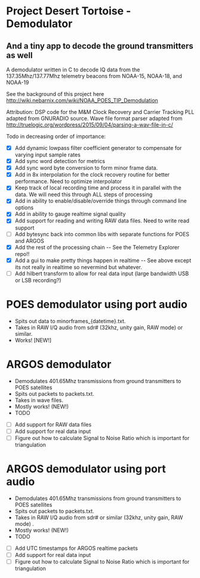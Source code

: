 # Project Desert Tortoise - Demodulator
## And a tiny app to decode the ground transmitters as well
A demodulator written in C to decode IQ data from the 137.35Mhz/137.77Mhz telemetry beacons from NOAA-15, NOAA-18, and NOAA-19

See the background of this project here
http://wiki.nebarnix.com/wiki/NOAA_POES_TIP_Demodulation

Attribution:
DSP code for the M&M Clock Recovery and Carrier Tracking PLL adapted from GNURADIO source.
Wave file format parser adapted from http://truelogic.org/wordpress/2015/09/04/parsing-a-wav-file-in-c/ 

Todo in decreasing order of importance:
- [X] Add dynamic lowpass filter coefficient generator to compensate for varying input sample rates
- [X] Add sync word detection for metrics
- [X] Add sync word byte conversion to form minor frame data. 
- [X] Add in 8x interpolation for the clock recovery routine for better performance. Need to optimize interpolator
- [X] Keep track of local recording time and process it in parallel with the data. We will need this through ALL steps of processing
- [X] Add in ability to enable/disable/override things through command line options 
- [X] Add in ability to gauge realtime signal quality
- [X] Add support for reading and writing RAW data files. Need to write read support
- [ ] Add bytesync back into common libs with separate functions for POES and ARGOS
- [X] Add the rest of the processing chain -- See the Telemetry Explorer repo!!
- [X] Add a gui to make pretty things happen in realtime -- See above except its not really in realtime so nevermind but whatever.
- [ ] Add hilbert transform to allow for real data input (large bandwidth USB or LSB recording?)

# POES demodulator using port audio
- Spits out data to minorframes_{datetime}.txt. 
- Takes in RAW I/Q audio from sdr# (32khz, unity gain, RAW mode) or similar. 
- Works! [NEW!]

# ARGOS demodulator
- Demodulates 401.65Mhz transmissions from ground transmitters to POES satellites
- Spits out packets to packets.txt. 
- Takes in wave files. 
- Mostly works! (NEW!)
- TODO
- [ ] Add support for RAW data files
- [ ] Add support for real data input
- [ ] Figure out how to calculate Signal to Noise Ratio which is important for triangulation

# ARGOS demodulator using port audio
- Demodulates 401.65Mhz transmissions from ground transmitters to POES satellites
- Spits out packets to packets.txt. 
- Takes in RAW I/Q audio from sdr# or similar (32khz, unity gain, RAW mode) . 
- Mostly works! (NEW!)
- TODO
- [ ] Add UTC timestamps for ARGOS realtime packets
- [ ] Add support for real data input
- [ ] Figure out how to calculate Signal to Noise Ratio which is important for triangulation
